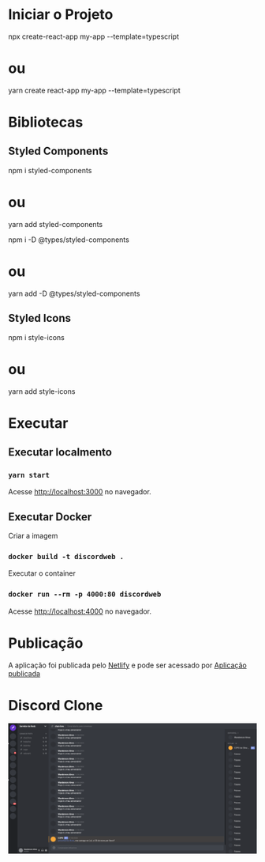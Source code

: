 # Iniciar o Projeto

npx create-react-app my-app --template=typescript

# ou

yarn create react-app my-app --template=typescript

# Bibliotecas

## Styled Components

npm i styled-components

# ou

yarn add styled-components

npm i -D @types/styled-components

# ou

yarn add -D @types/styled-components

## Styled Icons

npm i style-icons

# ou

yarn add style-icons

# Executar

## Executar localmento

### `yarn start`

Acesse [http://localhost:3000](http://localhost:3000) no navegador.

## Executar Docker

Criar a imagem

### `docker build -t discordweb .`

Executar o container

### `docker run --rm -p 4000:80 discordweb`

Acesse [http://localhost:4000](http://localhost:3000) no navegador.

# Publicação

A aplicação foi publicada pelo [Netlify](https://www.netlify.com/) e pode ser acessado por [Aplicação publicada](https://cranky-pare-58274b.netlify.app/)

# Discord Clone

![alt text](https://github.com/wandealves/clone-discord/blob/main/public/images/pagina.png)
